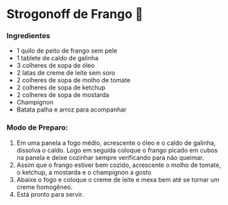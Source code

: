 ﻿# Strogonoff de Frango :baby_chick:

### Ingredientes

- 1 quilo de peito de frango sem pele
- 1 tablete de caldo de galinha
- 3 colheres de sopa de óleo
- 2 latas de creme de leite sem soro
- 2 colheres de sopa de molho de tomate 
- 2 colheres de sopa de ketchup
- 2 colheres de sopa de mostarda 
- Champignon
-  Batata palha e arroz para acompanhar

### Modo de Preparo:

1. Em uma panela a fogo médio, acrescente o óleo e o caldo de galinha, dissolva o caldo. Logo em seguida coloque o frango picado em cubos na panela e deixe cozinhar sempre verificando para não queimar.
2. Assim que o frango estiver bem cozido, acrescente o molho de tomate, o ketchup, a mostarda e o champignon a gosto
3. Abaixe o fogo e coloque o creme de leite e mexa bem até se tornar um creme homogêneo.
4. Está pronto para servir.




